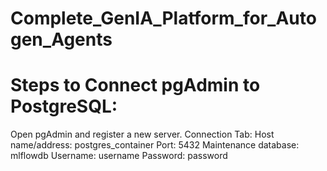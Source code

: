 # Complete_GenIA_Platform_for_Autogen_Agents


# Steps to Connect pgAdmin to PostgreSQL:
Open pgAdmin and register a new server.
Connection Tab:
Host name/address: postgres_container
Port: 5432
Maintenance database: mlflowdb
Username: username
Password: password